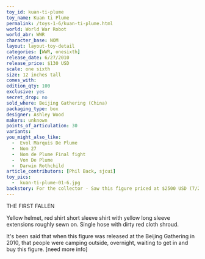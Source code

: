 ```yaml
---
toy_id: kuan-ti-plume
toy_name: Kuan ti Plume
permalink: /toys-1-6/kuan-ti-plume.html
world: World War Robot
world_abr: WWR
character_base: NOM
layout: layout-toy-detail
categories: [WWR, onesixth]
release_date: 6/27/2010
release_price: $130 USD
scale: one sixth
size: 12 inches tall
comes_with: 
edition_qty: 100
exclusive: yes
secret_drop: no
sold_where: Beijing Gathering (China)
packaging_type: box
designer: Ashley Wood
makers: unknown
points_of_articulation: 30
variants: 
you_might_also_like:
  -  Evol Marquis De Plume
  -  Nom 27
  -  Nom de Plume Final fight
  -  Von De Plume
  -  Darwin Rothchild
article_contributors: [Phil Back, sjcui]
toy_pics:
  -  kuan-ti-plume-01-6.jpg
backstory: For the collector - Saw this figure priced at $2500 USD (7/25/18); <a href="/world-war-robot-story/">Read more about the WWR story</a>
---
```

THE FIRST FALLEN

Yellow helmet, red shirt short sleeve shirt with yellow long sleeve extensions roughly sewn on. Single hose with dirty red cloth shroud.

It's been said that when this figure was released at the Beijing Gathering in 2010, that people were camping outside, overnight, waiting to get in and buy this figure.
[need more info]